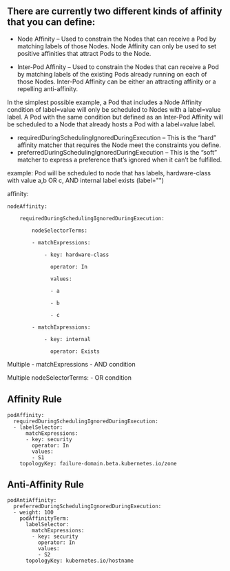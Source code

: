 ## There are currently two different kinds of affinity that you can define:

- Node Affinity – Used to constrain the Nodes that can receive a Pod by matching labels of those Nodes. 
Node Affinity can only be used to set positive affinities that attract Pods to the Node.

- Inter-Pod Affinity – Used to constrain the Nodes that can receive a Pod by matching labels of the existing Pods already running on each of those Nodes. 
Inter-Pod Affinity can be either an attracting affinity or a repelling anti-affinity.


In the simplest possible example, a Pod that includes a Node Affinity condition of label=value will only be scheduled to Nodes with a label=value label. 
A Pod with the same condition but defined as an Inter-Pod Affinity will be scheduled to a Node that already hosts a Pod with a label=value label.


- requiredDuringSchedulingIgnoredDuringExecution – This is the “hard” affinity matcher that requires the Node meet the constraints you define.
- preferredDuringSchedulingIgnoredDuringExecution – This is the “soft” matcher to express a preference that’s ignored when it can’t be fulfilled.


example: Pod will be scheduled to node that has labels, hardware-class with value a,b OR c,  AND internal label exists (label="")

affinity:

    nodeAffinity:
    
        requiredDuringSchedulingIgnoredDuringExecution:
        
            nodeSelectorTerms:
          
            - matchExpressions:
            
                - key: hardware-class
                
                  operator: In
                  
                  values:
               
                  - a
                
                  - b
                
                  - c
          
            - matchExpressions:
            
                - key: internal
            
                  operator: Exists
              
   
   Multiple - matchExpressions - AND condition
   
   Multiple nodeSelectorTerms: - OR condition
   
   
   
 ## Affinity Rule
    podAffinity:
      requiredDuringSchedulingIgnoredDuringExecution:
      - labelSelector:
          matchExpressions:
          - key: security
            operator: In
            values:
            - S1
        topologyKey: failure-domain.beta.kubernetes.io/zone


## Anti-Affinity Rule
    podAntiAffinity:
      preferredDuringSchedulingIgnoredDuringExecution:
      - weight: 100
        podAffinityTerm:
          labelSelector:
            matchExpressions:
            - key: security
              operator: In
              values:
              - S2
          topologyKey: kubernetes.io/hostname
